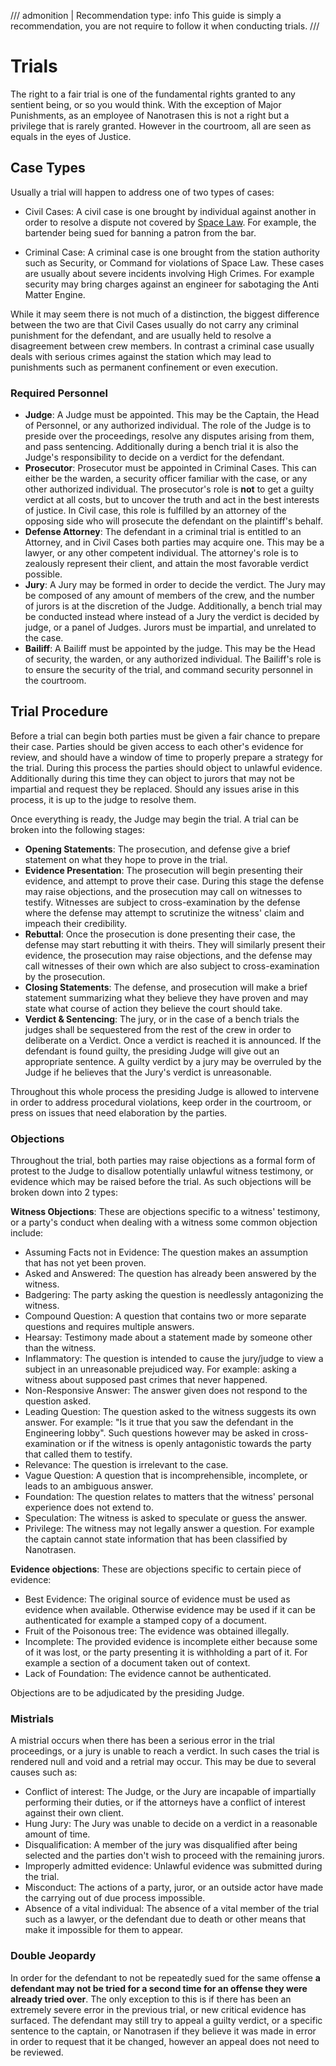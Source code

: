 /// admonition | Recommendation
    type: info
This guide is simply a recommendation, you are not require to follow it when conducting trials.
///
	
# Trials

The right to a fair trial is one of the fundamental rights granted to any sentient being, or so you would think. With the exception of Major Punishments, as an employee of Nanotrasen this is not a right but a privilege that is rarely granted. However in the courtroom, all are seen as equals in the eyes of Justice. 

## Case Types

Usually a trial will happen to address one of two types of cases:

- Civil Cases: A civil case is one brought by individual against another in order to resolve a dispute not covered by [Space Law](space-law.md). For example, the bartender being sued for banning a patron from the bar.

- Criminal Case: A criminal case is one brought from the station authority such as Security, or Command for violations of Space Law. These cases are usually about severe incidents involving High Crimes. For example security may bring charges against an engineer for sabotaging the Anti Matter Engine.

While it may seem there is not much of a distinction, the biggest difference between the two are that Civil Cases usually do not carry any criminal punishment for the defendant, and are usually held to resolve a disagreement between crew members. In contrast a criminal case usually deals with serious crimes against the station which may lead to punishments such as permanent confinement or even execution.

### Required Personnel

- **Judge**: A Judge must be appointed. This may be the Captain, the Head of Personnel, or any authorized individual. The role of the Judge is to preside over the proceedings, resolve any disputes arising from them, and pass sentencing. Additionally during a bench trial it is also the Judge's responsibility to decide on a verdict for the defendant.
- **Prosecutor**: Prosecutor must be appointed in Criminal Cases. This can either be the warden, a security officer familiar with the case, or any other authorized individual. The prosecutor's role is **not** to get a guilty verdict at all costs, but to uncover the truth and act in the best interests of justice. In Civil case, this role is fulfilled by an attorney of the opposing side who will prosecute the defendant on the plaintiff's behalf.
- **Defense Attorney**: The defendant in a criminal trial is entitled to an Attorney, and in Civil Cases both parties may acquire one. This may be a lawyer, or any other competent individual. The attorney's role is to zealously represent their client, and attain the most favorable verdict possible.
- **Jury**: A Jury may be formed in order to decide the verdict. The Jury may be composed of any amount of members of the crew, and the number of jurors is at the discretion of the Judge. Additionally, a bench trial may be conducted instead where instead of a Jury the verdict is decided by judge, or a panel of Judges. Jurors must be impartial, and unrelated to the case.
- **Bailiff**: A Bailiff must be appointed by the judge. This may be the Head of security, the warden, or any authorized individual. The Bailiff's role is to ensure the security of the trial, and command security personnel in the courtroom.

## Trial Procedure

Before a trial can begin both parties must be given a fair chance to prepare their case. Parties should be given access to each other's evidence for review, and should have a window of time to properly prepare a strategy for the trial. During this process the parties should object to unlawful evidence. Additionally during this time they can object to jurors that may not be impartial and request they be replaced. Should any issues arise in this process, it is up to the judge to resolve them.

Once everything is ready, the Judge may begin the trial. A trial can be broken into the following stages:

- **Opening Statements**: The prosecution, and defense give a brief statement on what they hope to prove in the trial.
- **Evidence Presentation**: The prosecution will begin presenting their evidence, and attempt to prove their case. During this stage the defense may raise objections, and the prosecution may call on witnesses to testify. Witnesses are subject to cross-examination by the defense where the defense may attempt to scrutinize the witness' claim and impeach their credibility. 
- **Rebuttal**: Once the prosecution is done presenting their case, the defense may start rebutting it with theirs. They will similarly present their evidence, the prosecution may raise objections, and the defense may call witnesses of their own which are also subject to cross-examination by the prosecution. 
- **Closing Statements**: The defense, and prosecution will make a brief statement summarizing what they believe they have proven and may state what  course of action they believe the court should take. 
- **Verdict & Sentencing**: The jury, or in the case of a bench trials the judges shall be sequestered from the rest of the crew in order to deliberate on a Verdict. Once a verdict is reached it is announced. If the defendant is found guilty, the presiding Judge will give out an appropriate sentence. A guilty verdict by a jury may be overruled by the Judge if he believes that the Jury's verdict is unreasonable.

Throughout this whole process the presiding Judge is allowed to intervene in order to address procedural violations, keep order in the courtroom, or press on issues that need elaboration by the parties.

### Objections

Throughout the trial, both parties may raise objections as a formal form of protest to the Judge to disallow potentially unlawful witness testimony, or evidence which may be raised before the trial. As such objections will be broken down into 2 types: 

**Witness Objections**: These are objections specific to a witness' testimony, or a party's conduct when dealing with a witness some common objection include:

- Assuming Facts not in Evidence: The question makes an assumption that has not yet been proven.
- Asked and Answered: The question has already been answered by the witness.
- Badgering: The party asking the question is needlessly antagonizing the witness.
- Compound Question: A question that contains two or more separate questions and requires multiple answers.
- Hearsay: Testimony made about a statement made by someone other than the witness.
- Inflammatory: The question is intended to cause the jury/judge to view a subject in an unreasonable prejudiced way. For example: asking a witness about supposed past crimes that never happened.
- Non-Responsive Answer: The answer given does not respond to the question asked.
- Leading Question: The question asked to the witness suggests its own answer. For example: "Is it true that you saw the defendant in the Engineering lobby". Such questions however may be asked in cross-examination or if the witness is openly antagonistic towards the party that called them to testify.
- Relevance: The question is irrelevant to the case.
- Vague Question: A question that is incomprehensible, incomplete, or leads to an ambiguous answer.
- Foundation: The question relates to matters that the witness' personal experience does not extend to.
- Speculation: The witness is asked to speculate or guess the answer.
- Privilege: The witness may not legally answer a question. For example the captain cannot state information that has been classified by Nanotrasen.


**Evidence objections**: These are objections specific to certain piece of evidence:

- Best Evidence: The original source of evidence must be used as evidence when available. Otherwise evidence may be used if it can be authenticated for example a stamped copy of a document.
- Fruit of the Poisonous tree: The evidence was obtained illegally.
- Incomplete: The provided evidence is incomplete either because some of it was lost, or the party presenting it is withholding a part of it. For example a section of a document taken out of context.
- Lack of Foundation: The evidence cannot be authenticated.

Objections are to be adjudicated by the presiding Judge.

### Mistrials

A mistrial occurs when there has been a serious error in the trial proceedings, or a jury is unable to reach a verdict. In such cases the trial is rendered null and void and a retrial may occur. This may be due to several causes such as:

- Conflict of interest: The Judge, or the Jury are incapable of impartially performing their duties, or if the attorneys have a conflict of interest against their own client.
- Hung Jury: The Jury was unable to decide on a verdict in a reasonable amount of time.
- Disqualification: A member of the jury was disqualified after being selected and the parties don't wish to proceed with the remaining jurors.
- Improperly admitted evidence: Unlawful evidence was submitted during the trial.
- Misconduct: The actions of a party, juror, or an outside actor have made the carrying out of due process impossible.
- Absence of a vital individual: The absence of a vital member of the trial such as a lawyer, or the defendant due to death or other means that make it impossible for them to appear.

### Double Jeopardy

In order for the defendant to not be repeatedly sued for the same offense **a defendant may not be tried for a second time for an offense they were already tried over**. The only exception to this is if there has been an extremely severe error in the previous trial, or new critical evidence has surfaced. The defendant may still try to appeal a guilty verdict, or a specific sentence to the captain, or Nanotrasen if they believe it was made in error in order to request that it be changed, however an appeal does not need to be reviewed.